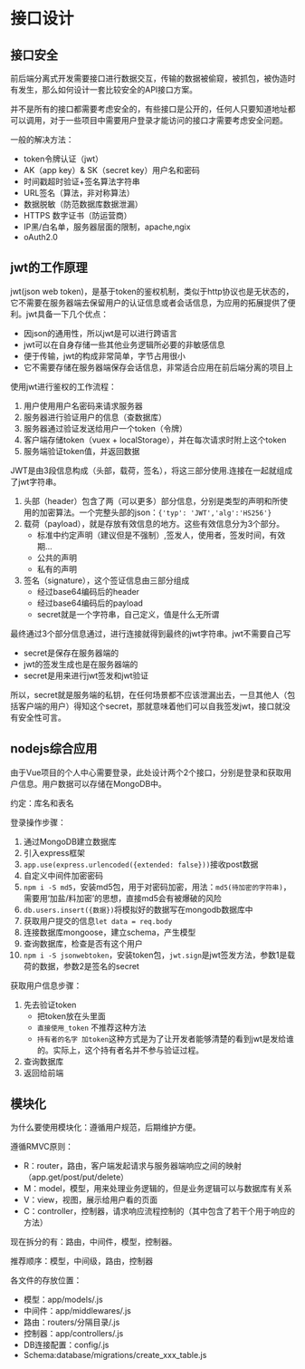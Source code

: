 # 接口设计

## 接口安全

前后端分离式开发需要接口进行数据交互，传输的数据被偷窥，被抓包，被伪造时有发生，那么如何设计一套比较安全的API接口方案。

并不是所有的接口都需要考虑安全的，有些接口是公开的，任何人只要知道地址都可以调用，对于一些项目中需要用户登录才能访问的接口才需要考虑安全问题。

一般的解决方法：

- token令牌认证（jwt）
- AK（app key）& SK（secret key）用户名和密码
- 时间戳超时验证+签名算法字符串
- URL签名（算法，非对称算法）
- 数据脱敏（防范数据库数据泄漏）
- HTTPS 数字证书（防运营商）
- IP黑/白名单，服务器层面的限制，apache,ngix
- oAuth2.0

## jwt的工作原理

jwt(json web token)，是基于token的鉴权机制，类似于http协议也是无状态的，它不需要在服务器端去保留用户的认证信息或者会话信息，为应用的拓展提供了便利。jwt具备一下几个优点：

- 因json的通用性，所以jwt是可以进行跨语言
- jwt可以在自身存储一些其他业务逻辑所必要的非敏感信息
- 便于传输，jwt的构成非常简单，字节占用很小
- 它不需要存储在服务器端保存会话信息，非常适合应用在前后端分离的项目上

使用jwt进行鉴权的工作流程：

1. 用户使用用户名密码来请求服务器
2. 服务器进行验证用户的信息（查数据库）
3. 服务器通过验证发送给用户一个token（令牌）
4. 客户端存储token（vuex + localStorage），并在每次请求时附上这个token
5. 服务端验证token值，并返回数据

JWT是由3段信息构成（头部，载荷，签名），将这三部分使用.连接在一起就组成了jwt字符串。

1. 头部（header）包含了两（可以更多）部分信息，分别是类型的声明和所使用的加密算法。一个完整头部的json：`{'typ': 'JWT','alg':'HS256'}`
2. 载荷（payload），就是存放有效信息的地方。这些有效信息分为3个部分。
   - 标准中约定声明（建议但是不强制）,签发人，使用者，签发时间，有效期...
   - 公共的声明
   - 私有的声明
3. 签名（signature），这个签证信息由三部分组成
   - 经过base64编码后的header
   - 经过base64编码后的payload
   - secret就是一个字符串，自己定义，值是什么无所谓

最终通过3个部分信息通过，进行连接就得到最终的jwt字符串。jwt不需要自己写

- secret是保存在服务器端的
- jwt的签发生成也是在服务器端的
- secret是用来进行jwt签发和jwt验证

所以，secret就是服务端的私钥，在任何场景都不应该泄漏出去，一旦其他人（包括客户端的用户）得知这个secret，那就意味着他们可以自我签发jwt，接口就没有安全性可言。

## nodejs综合应用

由于Vue项目的个人中心需要登录，此处设计两个2个接口，分别是登录和获取用户信息。用户数据可以存储在MongoDB中。

约定：库名和表名

登录操作步骤：

1. 通过MongoDB建立数据库
2. 引入express框架
3. `app.use(express.urlencoded({extended: false}))`接收post数据
4. 自定义中间件加密密码
5. `npm i -S md5`，安装md5包，用于对密码加密，用法：`md5(待加密的字符串)`，需要用‘加盐/料加密’的思想，直接md5会有被爆破的风险
6. `db.users.insert({数据})`将模拟好的数据写在mongodb数据库中
7. 获取用户提交的信息`let data = req.body`
8. 连接数据库mongoose，建立schema，产生模型
9. 查询数据库，检查是否有这个用户
10. `npm i -S jsonwebtoken`，安装token包，`jwt.sign`是jwt签发方法，参数1是载荷的数据，参数2是签名的secret

获取用户信息步骤：

1. 先去验证token
   - 把token放在头里面
   - `直接使用_token` 不推荐这种方法
   - `持有者的名字 加token`这种方式是为了让开发者能够清楚的看到jwt是发给谁的。实际上，这个持有者名并不参与验证过程。
2. 查询数据库
3. 返回给前端

## 模块化

为什么要使用模块化：遵循用户规范，后期维护方便。

遵循RMVC原则：

- R：router，路由，客户端发起请求与服务器端响应之间的映射（app.get/post/put/delete）
- M：model，模型，用来处理业务逻辑的，但是业务逻辑可以与数据库有关系
- V：view，视图，展示给用户看的页面
- C：controller，控制器，请求响应流程控制的（其中包含了若干个用于响应的方法）

现在拆分的有：路由，中间件，模型，控制器。

推荐顺序：模型，中间级，路由，控制器

各文件的存放位置：

- 模型：app/models/.js
- 中间件：app/middlewares/.js
- 路由：routers/分隔目录/.js
- 控制器：app/controllers/.js
- DB连接配置：config/.js
- Schema:database/migrations/create_xxx_table.js

